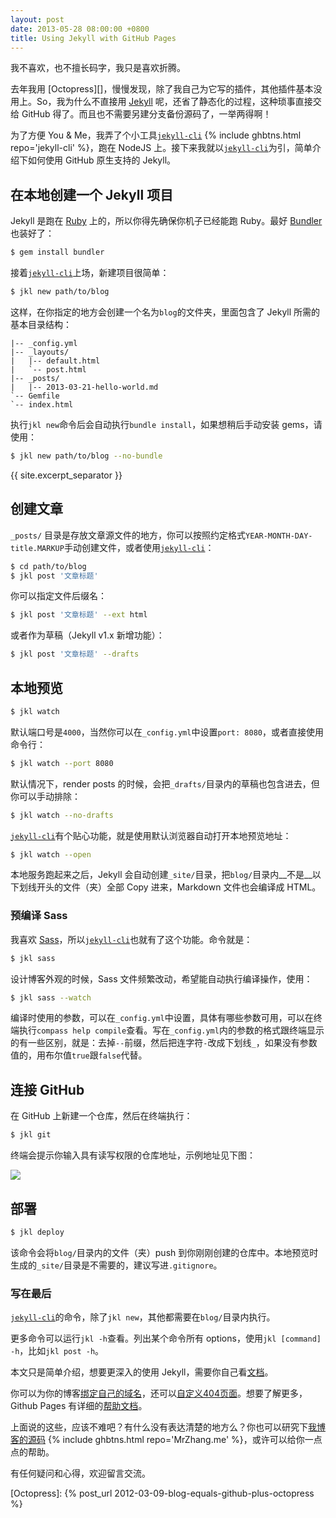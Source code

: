 ```yaml
---
layout: post
date: 2013-05-28 08:00:00 +0800
title: Using Jekyll with GitHub Pages
---
```


我不喜欢，也不擅长码字，我只是喜欢折腾。

去年我用 [Octopress][]，慢慢发现，除了我自己为它写的插件，其他插件基本没用上。So，我为什么不直接用 [Jekyll][] 呢，还省了静态化的过程，这种琐事直接交给 GitHub 得了。而且也不需要另建分支备份源码了，一举两得啊！

为了方便 You &amp; Me，我弄了个小工具[`jekyll-cli`][] {% include ghbtns.html repo='jekyll-cli' %}，跑在 NodeJS 上。接下来我就以[`jekyll-cli`][]为引，简单介绍下如何使用 GitHub 原生支持的 Jekyll。

## 在本地创建一个 Jekyll 项目

Jekyll 是跑在 [Ruby][] 上的，所以你得先确保你机子已经能跑 Ruby。最好 [Bundler][] 也装好了：

```bash
$ gem install bundler
```

接着[`jekyll-cli`][]上场，新建项目很简单：

```bash
$ jkl new path/to/blog
```

这样，在你指定的地方会创建一个名为`blog`的文件夹，里面包含了 Jekyll 所需的基本目录结构：

```
|-- _config.yml
|-- _layouts/
|   |-- default.html
|   `-- post.html
|-- _posts/
|   |-- 2013-03-21-hello-world.md
`-- Gemfile
`-- index.html
```

执行`jkl new`命令后会自动执行`bundle install`，如果想稍后手动安装 gems，请使用：

```bash
$ jkl new path/to/blog --no-bundle
```

{{ site.excerpt_separator }}

## 创建文章

`_posts/` 目录是存放文章源文件的地方，你可以按照约定格式`YEAR-MONTH-DAY-title.MARKUP`手动创建文件，或者使用[`jekyll-cli`][]：

```bash
$ cd path/to/blog
$ jkl post '文章标题'
```

你可以指定文件后缀名：

```bash
$ jkl post '文章标题' --ext html
```

或者作为草稿（Jekyll v1.x 新增功能）：

```bash
$ jkl post '文章标题' --drafts
```

## 本地预览

```bash
$ jkl watch
```

默认端口号是`4000`，当然你可以在`_config.yml`中设置`port: 8080`，或者直接使用命令行：

```bash
$ jkl watch --port 8080
```

默认情况下，render posts 的时候，会把`_drafts/`目录内的草稿也包含进去，但你可以手动排除：

```bash
$ jkl watch --no-drafts
```

[`jekyll-cli`][]有个贴心功能，就是使用默认浏览器自动打开本地预览地址：

```bash
$ jkl watch --open
```

本地服务跑起来之后，Jekyll 会自动创建`_site/`目录，把`blog/`目录内__不是__以下划线开头的文件（夹）全部 Copy 进来，Markdown 文件也会编译成 HTML。

### 预编译 Sass

我喜欢 [Sass][]，所以[`jekyll-cli`][]也就有了这个功能。命令就是：

```bash
$ jkl sass
```

设计博客外观的时候，Sass 文件频繁改动，希望能自动执行编译操作，使用：

```bash
$ jkl sass --watch
```

编译时使用的参数，可以在`_config.yml`中设置，具体有哪些参数可用，可以在终端执行`compass help compile`查看。写在`_config.yml`内的参数的格式跟终端显示的有一些区别，就是：去掉`--`前缀，然后把连字符`-`改成下划线`_`，如果没有参数值的，用布尔值`true`跟`false`代替。

## 连接 GitHub

在 GitHub 上新建一个仓库，然后在终端执行：

```bash
$ jkl git
```

终端会提示你输入具有读写权限的仓库地址，示例地址见下图：

![](https://github-images.s3.amazonaws.com/help/remotes-url.png)

## 部署

```bash
$ jkl deploy
```

该命令会将`blog/`目录内的文件（夹）push 到你刚刚创建的仓库中。本地预览时生成的`_site/`目录是不需要的，建议写进`.gitignore`。

### 写在最后

[`jekyll-cli`][]的命令，除了`jkl new`，其他都需要在`blog/`目录内执行。

更多命令可以运行`jkl -h`查看。列出某个命令所有 options，使用`jkl [command] -h`，比如`jkl post -h`。

本文只是简单介绍，想要更深入的使用 Jekyll，需要你自己看[文档][Jekyll]。

你可以为你的博客[绑定自己的域名][Custom Domain]，还可以[自定义404页面][Custom 404]。想要了解更多，Github Pages 有详细的[帮助文档][Pages Help]。

上面说的这些，应该不难吧？有什么没有表达清楚的地方么？你也可以研究下[我博客的源码][MrZhang.me] {% include ghbtns.html repo='MrZhang.me' %}，或许可以给你一点点的帮助。

有任何疑问和心得，欢迎留言交流。


[`jekyll-cli`]: https://github.com/jsw0528/jekyll-cli
[Jekyll]: http://jekyllrb.com/
[Ruby]: http://ruby-lang.org/
[Bundler]: http://gembundler.com
[Sass]: http://sass-lang.com
[Custom Domain]: https://help.github.com/articles/setting-up-a-custom-domain-with-pages
[Custom 404]: https://help.github.com/articles/custom-404-pages
[Pages Help]: https://help.github.com/categories/20/articles
[MrZhang.me]: https://github.com/jsw0528/MrZhang.me
[Octopress]: {% post_url 2012-03-09-blog-equals-github-plus-octopress %}
